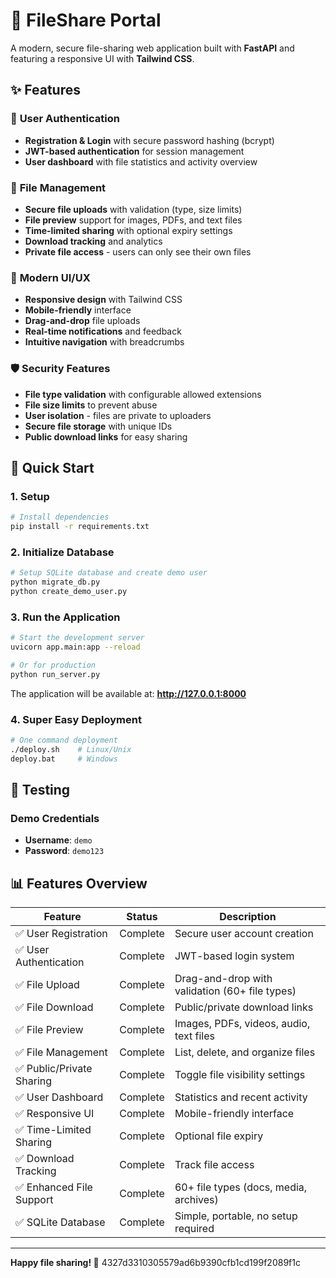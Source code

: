 # 🚀 FileShare Portal

A modern, secure file-sharing web application built with **FastAPI** and featuring a responsive UI with **Tailwind CSS**.

## ✨ Features

### 🔐 **User Authentication**
- **Registration & Login** with secure password hashing (bcrypt)
- **JWT-based authentication** for session management
- **User dashboard** with file statistics and activity overview

### 📁 **File Management**
- **Secure file uploads** with validation (type, size limits)
- **File preview** support for images, PDFs, and text files
- **Time-limited sharing** with optional expiry settings
- **Download tracking** and analytics
- **Private file access** - users can only see their own files

### 🎨 **Modern UI/UX**
- **Responsive design** with Tailwind CSS
- **Mobile-friendly** interface
- **Drag-and-drop** file uploads
- **Real-time notifications** and feedback
- **Intuitive navigation** with breadcrumbs

### 🛡️ **Security Features**
- **File type validation** with configurable allowed extensions
- **File size limits** to prevent abuse
- **User isolation** - files are private to uploaders
- **Secure file storage** with unique IDs
- **Public download links** for easy sharing

## 🚀 **Quick Start**

### 1. **Setup**
```bash
# Install dependencies
pip install -r requirements.txt
```

### 2. **Initialize Database**
```bash
# Setup SQLite database and create demo user
python migrate_db.py
python create_demo_user.py
```

### 3. **Run the Application**
```bash
# Start the development server
uvicorn app.main:app --reload

# Or for production
python run_server.py
```

The application will be available at: **http://127.0.0.1:8000**

### 4. **Super Easy Deployment**
```bash
# One command deployment
./deploy.sh    # Linux/Unix
deploy.bat     # Windows
```

## 🧪 **Testing**

### **Demo Credentials**
- **Username**: `demo`
- **Password**: `demo123`

## 📊 **Features Overview**

| Feature | Status | Description |
|---------|--------|-------------|
| ✅ User Registration | Complete | Secure user account creation |
| ✅ User Authentication | Complete | JWT-based login system |
| ✅ File Upload | Complete | Drag-and-drop with validation (60+ file types) |
| ✅ File Download | Complete | Public/private download links |
| ✅ File Preview | Complete | Images, PDFs, videos, audio, text files |
| ✅ File Management | Complete | List, delete, and organize files |
| ✅ Public/Private Sharing | Complete | Toggle file visibility settings |
| ✅ User Dashboard | Complete | Statistics and recent activity |
| ✅ Responsive UI | Complete | Mobile-friendly interface |
| ✅ Time-Limited Sharing | Complete | Optional file expiry |
| ✅ Download Tracking | Complete | Track file access |
| ✅ Enhanced File Support | Complete | 60+ file types (docs, media, archives) |
| ✅ SQLite Database | Complete | Simple, portable, no setup required |

---

**Happy file sharing! 🎉**
4327d3310305579ad6b9390cfb1cd199f2089f1c